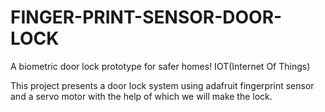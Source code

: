 # FINGER-PRINT-SENSOR-DOOR-LOCK
 A biometric door lock prototype for safer homes! IOT(Internet Of Things)

This project presents a door lock system using adafruit fingerprint sensor and a servo motor with the help of which we will make the lock.

